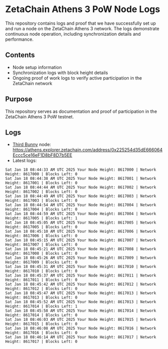 # ZetaChain Athens 3 PoW Node Logs
This repository contains logs and proof that we have successfully set up and run a node on the ZetaChain Athens 3 network. The logs demonstrate continuous node operation, including synchronization details and performance.

## Contents
- Node setup information
- Synchronization logs with block height details
- Ongoing proof of work logs to verify active participation in the ZetaChain network

## Purpose
This repository serves as documentation and proof of participation in the ZetaChain Athens 3 PoW testnet.

## Logs

- [Third Bunny](https://thirdbunny.xyz/) node: https://athens.explorer.zetachain.com/address/0x225254d35dE666064Eccc5ce16eF1D8bF8D7b5EE
- Latest logs:
```
Sat Jan 18 08:44:33 AM UTC 2025 Your Node Height: 8617000 | Network Height: 8617000 | Blocks Left: 0
Sat Jan 18 08:44:38 AM UTC 2025 Your Node Height: 8617001 | Network Height: 8617001 | Blocks Left: 0
Sat Jan 18 08:44:44 AM UTC 2025 Your Node Height: 8617002 | Network Height: 8617002 | Blocks Left: 0
Sat Jan 18 08:44:49 AM UTC 2025 Your Node Height: 8617003 | Network Height: 8617003 | Blocks Left: 0
Sat Jan 18 08:44:54 AM UTC 2025 Your Node Height: 8617004 | Network Height: 8617004 | Blocks Left: 0
Sat Jan 18 08:44:59 AM UTC 2025 Your Node Height: 8617004 | Network Height: 8617005 | Blocks Left: 1
Sat Jan 18 08:45:05 AM UTC 2025 Your Node Height: 8617005 | Network Height: 8617005 | Blocks Left: 0
Sat Jan 18 08:45:10 AM UTC 2025 Your Node Height: 8617006 | Network Height: 8617006 | Blocks Left: 0
Sat Jan 18 08:45:15 AM UTC 2025 Your Node Height: 8617007 | Network Height: 8617007 | Blocks Left: 0
Sat Jan 18 08:45:21 AM UTC 2025 Your Node Height: 8617008 | Network Height: 8617008 | Blocks Left: 0
Sat Jan 18 08:45:26 AM UTC 2025 Your Node Height: 8617009 | Network Height: 8617009 | Blocks Left: 0
Sat Jan 18 08:45:31 AM UTC 2025 Your Node Height: 8617010 | Network Height: 8617010 | Blocks Left: 0
Sat Jan 18 08:45:37 AM UTC 2025 Your Node Height: 8617011 | Network Height: 8617011 | Blocks Left: 0
Sat Jan 18 08:45:42 AM UTC 2025 Your Node Height: 8617012 | Network Height: 8617012 | Blocks Left: 0
Sat Jan 18 08:45:47 AM UTC 2025 Your Node Height: 8617013 | Network Height: 8617013 | Blocks Left: 0
Sat Jan 18 08:45:52 AM UTC 2025 Your Node Height: 8617013 | Network Height: 8617014 | Blocks Left: 1
Sat Jan 18 08:45:58 AM UTC 2025 Your Node Height: 8617014 | Network Height: 8617014 | Blocks Left: 0
Sat Jan 18 08:46:03 AM UTC 2025 Your Node Height: 8617015 | Network Height: 8617015 | Blocks Left: 0
Sat Jan 18 08:46:08 AM UTC 2025 Your Node Height: 8617016 | Network Height: 8617016 | Blocks Left: 0
Sat Jan 18 08:46:14 AM UTC 2025 Your Node Height: 8617017 | Network Height: 8617017 | Blocks Left: 0
```
